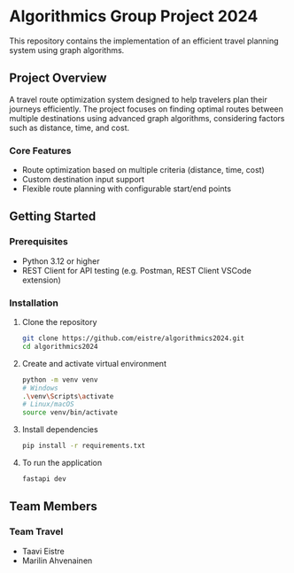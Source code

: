 # Algorithmics Group Project 2024

This repository contains the implementation of an efficient travel planning system using graph algorithms.

## Project Overview
A travel route optimization system designed to help travelers plan their journeys efficiently. The project focuses on finding optimal routes between multiple destinations using advanced graph algorithms, considering factors such as distance, time, and cost.

### Core Features
- Route optimization based on multiple criteria (distance, time, cost)
- Custom destination input support
- Flexible route planning with configurable start/end points

## Getting Started

### Prerequisites
- Python 3.12 or higher
- REST Client for API testing (e.g. Postman, REST Client VSCode extension)

### Installation
1. Clone the repository
    ```bash
    git clone https://github.com/eistre/algorithmics2024.git
    cd algorithmics2024
    ```

2. Create and activate virtual environment
    ```bash
    python -m venv venv
    # Windows
    .\venv\Scripts\activate
    # Linux/macOS
    source venv/bin/activate
    ```

3. Install dependencies
    ```bash
    pip install -r requirements.txt
    ```

4. To run the application
    ```bash
    fastapi dev
    ```

## Team Members

### Team Travel
- Taavi Eistre
- Marilin Ahvenainen
